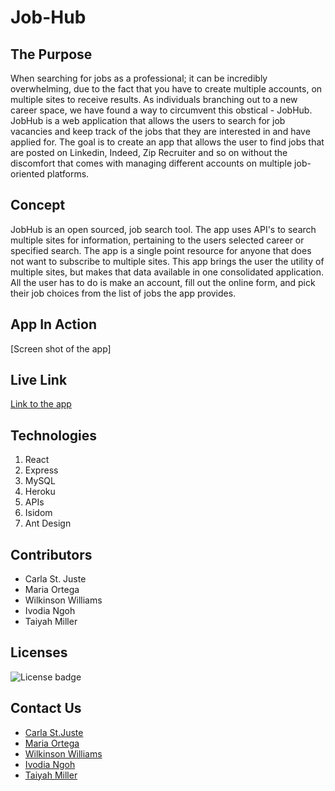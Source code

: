 # Job-Hub

## The Purpose

When searching for jobs as a professional; it can be incredibly overwhelming, due to the fact that you have to create multiple accounts, on multiple sites to receive results. As individuals branching out to a new career space, we have found a way to circumvent this obstical - JobHub. JobHub is a web application that allows the users to search for job vacancies and keep track of the jobs that they are interested in and have applied for. The goal is to create an app that allows the user to find jobs that are posted on Linkedin, Indeed, Zip Recruiter and so on without the discomfort that comes with managing different accounts on multiple job-oriented
platforms.


## Concept

JobHub is an open sourced, job search tool. The app uses API's to search multiple sites for information, pertaining to the users selected career or specified search. The app is a single point resource for anyone that does not want to subscribe to multiple sites. This app brings the user the utility of multiple sites, but makes that data available in one consolidated application. All the user has to do is make an account, fill out the online form, and pick their job choices from the list of jobs the app provides.

## App In Action

[Screen shot of the app]

## Live Link

[Link to the app](https://career-hub.herokuapp.com/)

## Technologies

 1. React
 2. Express
 3. MySQL
 4. Heroku
 5. APIs
 6. Isidom
 7. Ant Design

## Contributors

* Carla St. Juste
* Maria Ortega
* Wilkinson Williams
* Ivodia Ngoh
* Taiyah Miller

## Licenses

 ![License badge](https://img.shields.io/badge/License-MIT-green)

## Contact Us

 * <a href="mailto:carlastjuste@gmail.com"> Carla St.Juste</a>
 * <a href="mailto:mariaortegapb@gmail.com"> Maria Ortega </a>
 * <a href="mailto:srawilkinsonwilliams@yahoo.com"> Wilkinson Williams </a>
 * <a href="mailto:ivodiainjoh@gmail.com"> Ivodia Ngoh </a>
 * <a href="mailto:taiyahm23@gmail.com"> Taiyah Miller </a>







